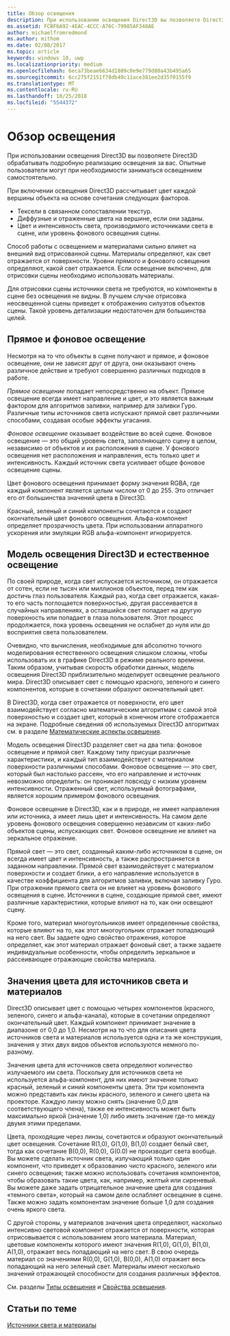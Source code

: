 ```yaml
---
title: Обзор освещения
description: При использовании освещения Direct3D вы позволяете Direct3D обрабатывать подробную реализацию освещения за вас. Опытные пользователи могут при необходимости заниматься освещением самостоятельно.
ms.assetid: FCBF6A92-4EAC-4CCC-A76C-79985AF348AE
author: michaelfromredmond
ms.author: mithom
ms.date: 02/08/2017
ms.topic: article
keywords: windows 10, uwp
ms.localizationpriority: medium
ms.openlocfilehash: 6eca73beae6634d1809c0e9e779d80a43b495a65
ms.sourcegitcommit: 6cc275f2151f78db40c11ace381ee2d35f0155f9
ms.translationtype: MT
ms.contentlocale: ru-RU
ms.lasthandoff: 10/25/2018
ms.locfileid: "5544372"
---
```

# <a name="lighting-overview"></a>Обзор освещения

При использовании освещения Direct3D вы позволяете Direct3D обрабатывать подробную реализацию освещения за вас. Опытные пользователи могут при необходимости заниматься освещением самостоятельно.

При включении освещения Direct3D рассчитывает цвет каждой вершины объекта на основе сочетания следующих факторов.

-   Тексели в связанном сопоставлении текстур.
-   Диффузные и отраженные цвета на вершине, если они заданы.
-   Цвет и интенсивность света, производимого источниками света в сцене, или уровень фонового освещения сцены.

Способ работы с освещением и материалами сильно влияет на внешний вид отрисованной сцены. Материалы определяют, как свет отражается от поверхности. Уровни прямого и фонового освещения определяют, какой свет отражается. Если освещение включено, для отрисовки сцены необходимо использовать материалы.

Для отрисовки сцены источники света не требуются, но компоненты в сцене без освещения не видны. В лучшем случае отрисовка неосвещенной сцены приведет к отображению силуэтов объектов сцены. Такой уровень детализации недостаточен для большинства целей.

## <a name="span-iddirectlightvsambientlightspanspan-iddirectlightvsambientlightspandirect-light-vs-ambient-light"></a><span id="direct_light_vs._ambient_light"></span><span id="DIRECT_LIGHT_VS._AMBIENT_LIGHT"></span>Прямое и фоновое освещение


Несмотря на то что объекты в сцене получают и прямое, и фоновое освещение, они не зависят друг от друга, они оказывают очень различное действие и требуют совершенно различных подходов в работе.

*Прямое освещение* попадает непосредственно на объект. Прямое освещение всегда имеет направление и цвет, и это является важным фактором для алгоритмов заливки, например для заливки Гуро. Различные типы источников света испускают прямой свет различными способами, создавая особые эффекты угасания.

*Фоновое освещение* оказывает воздействие во всей сцене. Фоновое освещение — это общий уровень света, заполняющего сцену в целом, независимо от объектов и их расположения в сцене. У фонового освещения нет расположения и направления, есть только цвет и интенсивность. Каждый источник света усиливает общее фоновое освещение сцены.

Цвет фонового освещения принимает форму значения RGBA, где каждый компонент является целым числом от 0 до 255. Это отличает его от большинства значений цвета в Direct3D.

Красный, зеленый и синий компоненты сочетаются и создают окончательный цвет фонового освещения. Альфа-компонент определяет прозрачность цвета. При использовании аппаратного ускорения или эмуляции RGB альфа-компонент игнорируется.

## <a name="span-iddirect3dlightmodelvsnaturespanspan-iddirect3dlightmodelvsnaturespandirect3d-light-model-vs-nature"></a><span id="direct3d_light_model_vs._nature"></span><span id="DIRECT3D_LIGHT_MODEL_VS._NATURE"></span>Модель освещения Direct3D и естественное освещение


По своей природе, когда свет испускается источником, он отражается от сотен, если не тысяч или миллионов объектов, перед тем как достичь глаз пользователя. Каждый раз, когда свет отражается, какая-то его часть поглощается поверхностью, другая рассеивается в случайных направлениях, а оставшийся свет попадает на другую поверхность или попадает в глаза пользователя. Этот процесс продолжается, пока уровень освещения не ослабнет до нуля или до восприятия света пользователем.

Очевидно, что вычисления, необходимые для абсолютно точного моделирования естественного освещения слишком сложны, чтобы использовать их в графике Direct3D в режиме реального времени. Таким образом, учитывая скорость обработки данных, модель освещения Direct3D приблизительно моделирует освещение реального мира. Direct3D описывает свет с помощью красного, зеленого и синего компонентов, которые в сочетании образуют окончательный цвет.

В Direct3D, когда свет отражается от поверхности, его цвет взаимодействует согласно математическим алгоритмам с самой этой поверхностью и создает цвет, который в конечном итоге отображается на экране. Подробные сведения об используемых Direct3D алгоритмах см. в разделе [Математические аспекты освещения](mathematics-of-lighting.md).

Модель освещения Direct3D разделяет свет на два типа: фоновое освещение и прямой свет. Каждому типу присущи различные характеристики, и каждый тип взаимодействует с материалом поверхности различными способами. Фоновое освещение — это свет, который был настолько рассеян, что его направление и источник невозможно определить: он проникает повсюду с низким уровнем интенсивности. Отраженный свет, используемый фотографами, является хорошим примером фонового освещения.

Фоновое освещение в Direct3D, как и в природе, не имеет направления или источника, а имеет лишь цвет и интенсивность. На самом деле уровень фонового освещения совершенно независим от каких-либо объектов сцены, испускающих свет. Фоновое освещение не влияет на зеркальное отражение.

Прямой свет — это свет, созданный каким-либо источником в сцене, он всегда имеет цвет и интенсивность, а также распространяется в заданном направлении. Прямой свет взаимодействует с материалом поверхности и создает блики, а его направление используется в качестве коэффициента для алгоритмов заливки, включая заливку Гуро. При отражении прямого света он не влияет на уровень фонового освещения в сцене. Источники в сцене, создающие прямой свет, имеют различные характеристики, которые влияют на то, как они освещают сцену.

Кроме того, материал многоугольников имеет определенные свойства, которые влияют на то, как этот многоугольник отражает попадающий на него свет. Вы задаете одно свойство отражения, которое определяет, как этот материал отражает фоновый свет, а также задаете индивидуальные особенности, чтобы определить зеркальное и рассеивающее отражающие свойства материала.

## <a name="span-idcolorvaluesforlightsandmaterialsspanspan-idcolorvaluesforlightsandmaterialsspanspan-idcolorvaluesforlightsandmaterialsspancolor-values-for-lights-and-materials"></a><span id="Color_Values_for_Lights_and_Materials"></span><span id="color_values_for_lights_and_materials"></span><span id="COLOR_VALUES_FOR_LIGHTS_AND_MATERIALS"></span>Значения цвета для источников света и материалов


Direct3D описывает цвет с помощью четырех компонентов (красного, зеленого, синего и альфа-канала), которые в сочетании определяют окончательный цвет. Каждый компонент принимает значение в диапазоне от 0,0 до 1,0. Несмотря на то что для описания цвета источников света и материалов используется одна и та же конструкция, значения у этих двух видов объектов используются немного по-разному.

Значения цвета для источников света определяют количество излучаемого им света. Поскольку для источников света не используется альфа-компонент, для них имеют значение только красный, зеленый и синий компоненты цвета. Эти три компонента можно представить как линзы красного, зеленого и синего цвета на проекторе. Каждую линзу можно снять (значение 0,0 для соответствующего члена), также ее интенсивность может быть максимально яркой (значение 1,0) либо иметь значение где-то между двумя этими пределами.

Цвета, проходящие через линзы, сочетаются и образуют окончательный цвет освещения. Сочетание R(1,0), G(1,0), B(1,0) создает белый свет, тогда как сочетание B(0,0), R(0,0), G(0.0) не производит света вообще. Вы можете сделать источник света, излучающий только один компонент, что приведет к образованию чисто красного, зеленого или синего освещения; также можно использовать сочетания компонентов, чтобы образовать такие цвета, как, например, желтый или сиреневый. Вы можете даже задать отрицательное значение цвета для создания «темного света», который на самом деле ослабляет освещение в сцене. Также можно задать компонентам значение больше 1,0 для создания очень яркого света.

С другой стороны, у материалов значения цвета определяют, насколько интенсивно световой компонент отражается от поверхности, которая отрисовывается с использованием этого материала. Материал, цветовые компоненты которого имеют значения R(1,0), G(1,0), B(1,0), A(1,0), отражает весь попадающий на него свет. В свою очередь материал со значениями R(0,0), G(1,0), B(0,0), A(1,0) отражает весь попадающий на него зеленый свет. Материалы имеют несколько значений отражающей способности для создания различных эффектов.

См. разделы [Типы освещения](light-types.md) и [Свойства освещения](light-properties.md).

## <a name="span-idrelated-topicsspanrelated-topics"></a><span id="related-topics"></span>Статьи по теме


[Источники света и материалы](lights-and-materials.md)

 

 




